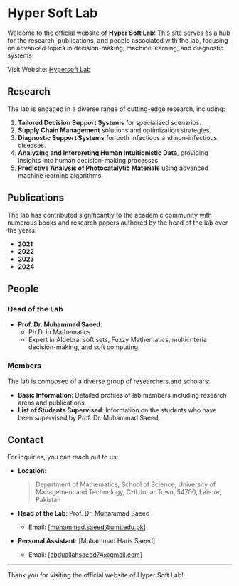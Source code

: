 # Hyper Soft Lab

Welcome to the official website of **Hyper Soft Lab**! This site serves as a hub for the research, publications, and people associated with the lab, focusing on advanced topics in decision-making, machine learning, and diagnostic systems.

Visit Website: [Hypersoft Lab](https://hypersoft-lab.vercel.app/)

## Research

The lab is engaged in a diverse range of cutting-edge research, including:

1. **Tailored Decision Support Systems** for specialized scenarios.
2. **Supply Chain Management** solutions and optimization strategies.
3. **Diagnostic Support Systems** for both infectious and non-infectious diseases.
4. **Analyzing and Interpreting Human Intuitionistic Data**, providing insights into human decision-making processes.
5. **Predictive Analysis of Photocatalytic Materials** using advanced machine learning algorithms.

## Publications

The lab has contributed significantly to the academic community with numerous books and research papers authored by the head of the lab over the years:

- **2021**
- **2022**
- **2023**
- **2024**

## People

### Head of the Lab
- **Prof. Dr. Muhammad Saeed**: 
  - Ph.D. in Mathematics
  - Expert in Algebra, soft sets, Fuzzy Mathematics, multicriteria decision-making, and soft computing.

### Members
The lab is composed of a diverse group of researchers and scholars:
- **Basic Information**: Detailed profiles of lab members including research areas and publications.
- **List of Students Supervised**: Information on the students who have been supervised by Prof. Dr. Muhammad Saeed.

## Contact

For inquiries, you can reach out to us:

- **Location**: 
    > Department of Mathematics,
    > School of Science,
    > University of Management and Technology,
    > C-II Johar Town, 54700, Lahore,
    > Pakistan
- **Head of the Lab**: Prof. Dr. Muhammad Saeed
  - Email: [muhammad.saeed@umt.edu.pk]

- **Personal Assistant**: [Muhammad Haris Saeed]
  - Email: [abduallahsaeed74@gmail.com]


---

Thank you for visiting the official website of Hyper Soft Lab!
